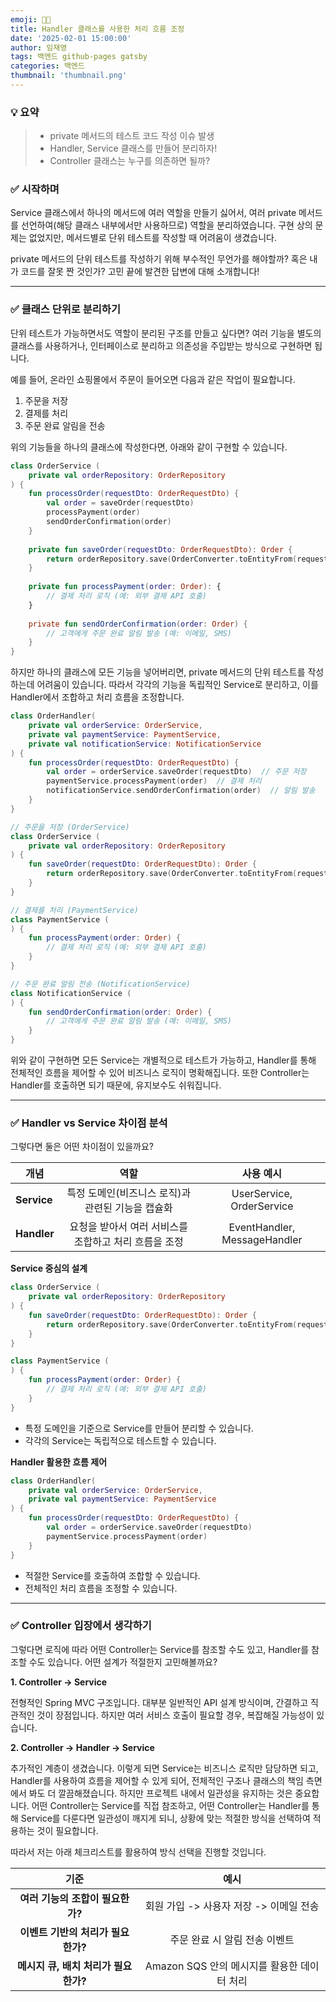 ```yaml
---
emoji: 👋🏻
title: Handler 클래스를 사용한 처리 흐름 조정
date: '2025-02-01 15:00:00'
author: 임재영
tags: 백엔드 github-pages gatsby
categories: 백엔드
thumbnail: 'thumbnail.png'
---
```


### 💡 요약

> - private 메서드의 테스트 코드 작성 이슈 발생
> - Handler, Service 클래스를 만들어 분리하자!
> - Controller 클래스는 누구를 의존하면 될까?

### ✅ 시작하며

Service 클래스에서 하나의 메서드에 여러 역할을 만들기 싫어서, 여러 private 메서드를 선언하여(해당 클래스 내부에서만 사용하므로) 역할을 분리하였습니다.
구현 상의 문제는 없었지만, 메서드별로 단위 테스트를 작성할 때 어려움이 생겼습니다. 

private 메서드의 단위 테스트를 작성하기 위해 부수적인 무언가를 해야할까? 혹은 내가 코드를 잘못 짠 것인가?
고민 끝에 발견한 답변에 대해 소개합니다!

---

### ✅ 클래스 단위로 분리하기

단위 테스트가 가능하면서도 역할이 분리된 구조를 만들고 싶다면? 여러 기능을 별도의 클래스를 사용하거나, 인터페이스로 분리하고 의존성을 주입받는 방식으로 구현하면 됩니다.

예를 들어, 온라인 쇼핑몰에서 주문이 들어오면 다음과 같은 작업이 필요합니다.
1. 주문을 저장
2. 결제를 처리
3. 주문 완료 알림을 전송

위의 기능들을 하나의 클래스에 작성한다면, 아래와 같이 구현할 수 있습니다.

```kotlin
class OrderService (
    private val orderRepository: OrderRepository
) {
    fun processOrder(requestDto: OrderRequestDto) {
        val order = saveOrder(requestDto)
        processPayment(order)
        sendOrderConfirmation(order)
    }
    
    private fun saveOrder(requestDto: OrderRequestDto): Order {
        return orderRepository.save(OrderConverter.toEntityFrom(requestDto))
    }
    
    private fun processPayment(order: Order): {
        // 결제 처리 로직 (예: 외부 결제 API 호출)
    }
    
    private fun sendOrderConfirmation(order: Order) {
        // 고객에게 주문 완료 알림 발송 (예: 이메일, SMS)
    }
}
```
하지만 하나의 클래스에 모든 기능을 넣어버리면, private 메서드의 단위 테스트를 작성하는데 어려움이 있습니다.
따라서 각각의 기능을 독립적인 Service로 분리하고, 이를 Handler에서 조합하고 처리 흐름을 조정합니다.

```kotlin
class OrderHandler(
    private val orderService: OrderService,
    private val paymentService: PaymentService,
    private val notificationService: NotificationService
) {
    fun processOrder(requestDto: OrderRequestDto) {
        val order = orderService.saveOrder(requestDto)  // 주문 저장
        paymentService.processPayment(order)  // 결제 처리
        notificationService.sendOrderConfirmation(order)  // 알림 발송
    }
}

// 주문을 저장 (OrderService)
class OrderService (
    private val orderRepository: OrderRepository
) {
    fun saveOrder(requestDto: OrderRequestDto): Order {
        return orderRepository.save(OrderConverter.toEntityFrom(requestDto))
    }
}

// 결제를 처리 (PaymentService)
class PaymentService (
) {
    fun processPayment(order: Order) {
        // 결제 처리 로직 (예: 외부 결제 API 호출)
    }
}

// 주문 완료 알림 전송 (NotificationService)
class NotificationService (
) {
    fun sendOrderConfirmation(order: Order) {
        // 고객에게 주문 완료 알림 발송 (예: 이메일, SMS)
    }
}
```
위와 같이 구현하면 모든 Service는 개별적으로 테스트가 가능하고, Handler를 통해 전체적인 흐름을 제어할 수 있어 비즈니스 로직이 명확해집니다.
또한 Controller는 Handler를 호출하면 되기 때문에, 유지보수도 쉬워집니다.

---

### ✅ Handler vs Service 차이점 분석

그렇다면 둘은 어떤 차이점이 있을까요?

|   **개념**    |             **역할**             |          **사용 예시**           |
|-------------|:------------------------------:|:----------------------------:|
| **Service** |  특정 도메인(비즈니스 로직)과 관련된 기능을 캡슐화  |  UserService, OrderService   |
| **Handler** | 요청을 받아서 여러 서비스를 조합하고 처리 흐름을 조정 | EventHandler, MessageHandler |

**Service 중심의 설계**

```kotlin
class OrderService (
    private val orderRepository: OrderRepository
) {
    fun saveOrder(requestDto: OrderRequestDto): Order {
        return orderRepository.save(OrderConverter.toEntityFrom(requestDto))
    }
}

class PaymentService (
) {
    fun processPayment(order: Order) {
        // 결제 처리 로직 (예: 외부 결제 API 호출)
    }
}
```
- 특정 도메인을 기준으로 Service를 만들어 분리할 수 있습니다.
- 각각의 Service는 독립적으로 테스트할 수 있습니다.

**Handler 활용한 흐름 제어**

```kotlin
class OrderHandler(
    private val orderService: OrderService,
    private val paymentService: PaymentService
) {
    fun processOrder(requestDto: OrderRequestDto) {
        val order = orderService.saveOrder(requestDto)
        paymentService.processPayment(order)
    }
}
```
- 적절한 Service를 호출하여 조합할 수 있습니다.
- 전체적인 처리 흐름을 조정할 수 있습니다.
---

### ✅ Controller 입장에서 생각하기

그렇다면 로직에 따라 어떤 Controller는 Service를 참조할 수도 있고, Handler를 참조할 수도 있습니다.
어떤 설계가 적절한지 고민해볼까요?

**1. Controller → Service**

전형적인 Spring MVC 구조입니다. 대부분 일반적인 API 설계 방식이며, 간결하고 직관적인 것이 장점입니다.
하지만 여러 서비스 호출이 필요할 경우, 복잡해질 가능성이 있습니다.

**2. Controller → Handler → Service**

추가적인 계층이 생겼습니다. 
이렇게 되면 Service는 비즈니스 로직만 담당하면 되고, Handler를 사용하여 흐름을 제어할 수 있게 되어, 전체적인 구조나 클래스의 책임 측면에서 봐도 더 깔끔해졌습니다. 
하지만 프로젝트 내에서 일관성을 유지하는 것은 중요합니다.
어떤 Controller는 Service를 직접 참조하고, 어떤 Controller는 Handler를 통해 Service를 다룬다면 일관성이 깨지게 되니,
상황에 맞는 적절한 방식을 선택하여 적용하는 것이 필요합니다. 

따라서 저는 아래 체크리스트를 활용하여 방식 선택을 진행할 것입니다.

|          **기준**          |            **예시**             |
|:------------------------:|:-----------------------------:|
|   **여러 기능의 조합이 필요한가?**   |   회원 가입 -> 사용자 저장 -> 이메일 전송   |
|  **이벤트 기반의 처리가 필요한가?**   |       주문 완료 시 알림 전송 이벤트       |
| **메시지 큐, 배치 처리가 필요한가?**  | Amazon SQS 안의 메시지를 활용한 데이터 처리 |
